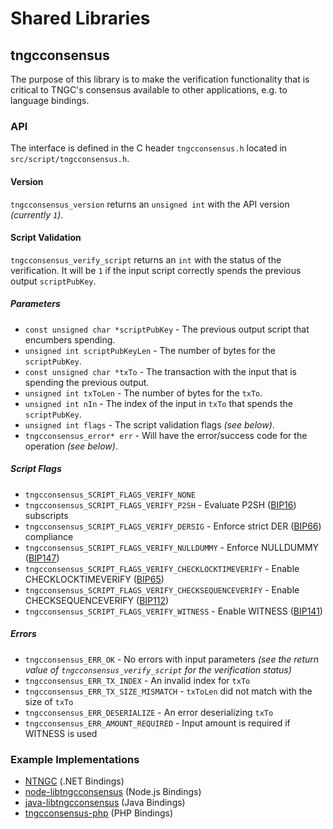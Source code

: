 Shared Libraries
================

## tngcconsensus

The purpose of this library is to make the verification functionality that is critical to TNGC's consensus available to other applications, e.g. to language bindings.

### API

The interface is defined in the C header `tngcconsensus.h` located in `src/script/tngcconsensus.h`.

#### Version

`tngcconsensus_version` returns an `unsigned int` with the API version *(currently `1`)*.

#### Script Validation

`tngcconsensus_verify_script` returns an `int` with the status of the verification. It will be `1` if the input script correctly spends the previous output `scriptPubKey`.

##### Parameters
- `const unsigned char *scriptPubKey` - The previous output script that encumbers spending.
- `unsigned int scriptPubKeyLen` - The number of bytes for the `scriptPubKey`.
- `const unsigned char *txTo` - The transaction with the input that is spending the previous output.
- `unsigned int txToLen` - The number of bytes for the `txTo`.
- `unsigned int nIn` - The index of the input in `txTo` that spends the `scriptPubKey`.
- `unsigned int flags` - The script validation flags *(see below)*.
- `tngcconsensus_error* err` - Will have the error/success code for the operation *(see below)*.

##### Script Flags
- `tngcconsensus_SCRIPT_FLAGS_VERIFY_NONE`
- `tngcconsensus_SCRIPT_FLAGS_VERIFY_P2SH` - Evaluate P2SH ([BIP16](https://github.com/tngc/bips/blob/master/bip-0016.mediawiki)) subscripts
- `tngcconsensus_SCRIPT_FLAGS_VERIFY_DERSIG` - Enforce strict DER ([BIP66](https://github.com/tngc/bips/blob/master/bip-0066.mediawiki)) compliance
- `tngcconsensus_SCRIPT_FLAGS_VERIFY_NULLDUMMY` - Enforce NULLDUMMY ([BIP147](https://github.com/tngc/bips/blob/master/bip-0147.mediawiki))
- `tngcconsensus_SCRIPT_FLAGS_VERIFY_CHECKLOCKTIMEVERIFY` - Enable CHECKLOCKTIMEVERIFY ([BIP65](https://github.com/tngc/bips/blob/master/bip-0065.mediawiki))
- `tngcconsensus_SCRIPT_FLAGS_VERIFY_CHECKSEQUENCEVERIFY` - Enable CHECKSEQUENCEVERIFY ([BIP112](https://github.com/tngc/bips/blob/master/bip-0112.mediawiki))
- `tngcconsensus_SCRIPT_FLAGS_VERIFY_WITNESS` - Enable WITNESS ([BIP141](https://github.com/tngc/bips/blob/master/bip-0141.mediawiki))

##### Errors
- `tngcconsensus_ERR_OK` - No errors with input parameters *(see the return value of `tngcconsensus_verify_script` for the verification status)*
- `tngcconsensus_ERR_TX_INDEX` - An invalid index for `txTo`
- `tngcconsensus_ERR_TX_SIZE_MISMATCH` - `txToLen` did not match with the size of `txTo`
- `tngcconsensus_ERR_DESERIALIZE` - An error deserializing `txTo`
- `tngcconsensus_ERR_AMOUNT_REQUIRED` - Input amount is required if WITNESS is used

### Example Implementations
- [NTNGC](https://github.com/NicolasDorier/NTNGC/blob/master/NTNGC/Script.cs#L814) (.NET Bindings)
- [node-libtngcconsensus](https://github.com/bitpay/node-libtngcconsensus) (Node.js Bindings)
- [java-libtngcconsensus](https://github.com/dexX7/java-libtngcconsensus) (Java Bindings)
- [tngcconsensus-php](https://github.com/Bit-Wasp/tngcconsensus-php) (PHP Bindings)

